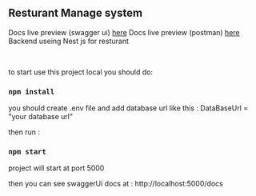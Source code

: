 ## Resturant Manage system

Docs live preview (swagger ui) [here](https://amr-resturant.herokuapp.com/docs/)
Docs live preview (postman) [here](https://documenter.getpostman.com/view/14303754/UVyuREXN)
</br>
Backend useing Nest js for resturant

<br />

to start use this project local you should do:

### `npm install`

you should create .env file and add database url like this :
DataBaseUrl = "your database url"

then run :

### `npm start`

project will start at port 5000

then you can see swaggerUi docs at : http://localhost:5000/docs
